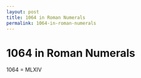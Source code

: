 ```yaml
---
layout: post
title: 1064 in Roman Numerals
permalink: 1064-in-roman-numerals
---
```


# 1064 in Roman Numerals

1064 = MLXIV
